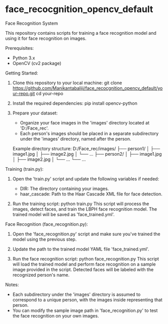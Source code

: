 # face_recocgnition_opencv_default


Face Recognition System

This repository contains scripts for training a face recognition model and using it for face recognition on images.

Prerequisites:

- Python 3.x
- OpenCV (cv2 package)

Getting Started:

1. Clone this repository to your local machine:
   git clone https://github.com/Manikantabaliji/face_recocgnition_opencv_default/your-repo.git
   cd your-repo

2. Install the required dependencies:
   pip install opencv-python

3. Prepare your dataset:
   - Organize your face images in the 'images' directory located at 'D:/Face_rec'.
   - Each person's images should be placed in a separate subdirectory under the 'images' directory, named after the person.

   Example directory structure:
   D:/Face_rec/images/
   ├── person1/
   │   ├── image1.jpg
   │   ├── image2.jpg
   │   └── ...
   ├── person2/
   │   ├── image1.jpg
   │   ├── image2.jpg
   │   └── ...
   └── ...

Training (train.py):

1. Open the 'train.py' script and update the following variables if needed:
   - DIR: The directory containing your images.
   - haar_cascade: Path to the Haar Cascade XML file for face detection.

2. Run the training script:
   python train.py
   This script will process the images, detect faces, and train the LBPH face recognition model. The trained model will be saved as 'face_trained.yml'.

Face Recognition (face_recognition.py):

1. Open the 'face_recognition.py' script and make sure you've trained the model using the previous step.

2. Update the path to the trained model YAML file 'face_trained.yml'.

3. Run the face recognition script:
   python face_recognition.py
   This script will load the trained model and perform face recognition on a sample image provided in the script. Detected faces will be labeled with the recognized person's name.

Notes:

- Each subdirectory under the 'images' directory is assumed to correspond to a unique person, with the images inside representing that person.
- You can modify the sample image path in 'face_recognition.py' to test the face recognition on your own images.


